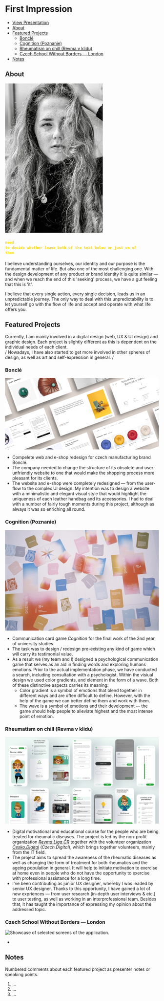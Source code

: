 # First Impression 

<!-- This is a comment, only visible to the author: Add a link to your presentation. -->
<!-- Presentations do not need to be a PDF, you may link elsewhere, such as Figma, YouTube, etc. -->
<!-- Consider adding navigation to each section (About, Featured Projects, Notes, etc.) -->

- [View Presentation](img/surname-draft-first-impression-2023.pdf)
- [About](#about)
- [Featured Projects](#featured-projects)
    - [Bonclé](#bonclé)
    - [Cognition (Poznanie)](#cognition-poznanie)
    - [Rheumatism on chill (Revma v klidu)](#rheumatism-on-chill-revma-v-klidu)
    - [Czech School Without Borders — London](#czech-school-without-borders--london)
- [Notes](#notes)

## About

<!-- Consider including a headshot. We’re not designing, so keep the image width/height around 320px x 320px (square). Replace "surname" with your surname in the file name. -->

![Black and White headshot image of me, Sara](img/Black&White-headshot-image-of-me.jpeg)

#### <code style="color : gold">need to decide whether leave both of the text below or just on of them</code>
I believe understanding ourselves, our identity and our purpose is the fundamental matter of life. But also one of the most challenging one.
With the design development of any product or brand identity it is quite similar — and when we reach the end of this 'seeking' process, we have a gut feeling that this is 'it'. 

I believe that every single action, every single decision, leads us in an unpredictable journey. The only way to deal with this unpredictability is to let yourself go with the flow of life and accept and operate with what life offers you. 


## Featured Projects

Currently, I am mainly involved in a digital design (web, UX & UI design) and graphic design. Each project is slightly different as this is dependent on the individual needs of each client.  
/ Nowadays, I have also started to get more involved in other spheres of design, as well as art and self-expression in general. /

### Bonclé

![Showcase of webpages design for Boncle company.](img/Showcase-of-webpages-design-for-Boncle-company.png)

- Compelete web and e-shop redesign for czech manufacturing brand Bonclé. 
- The company needed to change the structure of its obsolete and user-unfriendly website to one that would make the shopping process more pleasant for its clients. 
- The website and e-shop were completely redesigned — from the user-flow to the complex UI design. My intention was to design a website with a minimalistic and elegant visual style that would highlight the uniqueness of each leather handbag and its accessories. I had to deal with a number of fairly tough moments during this project, although as always it was so enriching all round.

### Cognition (Poznanie)

![The card game Cognition laid out on the table.](img/The-card-game-Cognition-laid-out-on-the-table.jpg)

- Communication card game _Cognition_ for the final work of the 2nd year of university studies.
- The task was to design / redesign pre-existing any kind of game which will carry its testimonial value.
- As a result we (my team and I) designed a psychological communication game that serves as an aid in finding words and exploring humans emotions. Prior to the actual implementation phase, we have conducted a search, including consultation with a psychologist. Within the visiual design we used color gradients, and element in the form of a wave. Both of these distinctive aspects carries its meaning:
    - Color gradient is a symbol of emotions that blend together in different ways and are often difficult to define. However, with the help of the game we can better define them and work with them.
    - The wave is a symbol of emotions and their development — the game should help people to alleviate highest and the most intense point of emotion.

### Rheumatism on chill (Revma v klidu)

![Showcase of selected screens of the application.](img/Showcase-of-selected-screens-of-the-application.png)

- Digital motivational and educational course for the people who are being treated for rheumatic diseases. The project is led by the non-profit organization [_Revma Liga ČR_](https://www.revmaliga.cz/) together with the volunteer organization [_Česko.Digital_](https://cesko.digital/?gclid=Cj0KCQiAmNeqBhD4ARIsADsYfTez5yT8aah8tkRU4_I1avEtFvOxrTf6ypQ401lAcjK25XlKTM48HhEaAqdtEALw_wcB) (_Czech.Digital_), which brings together volunteers, mainly from the IT field.
- The project aims to spread the awareness of the rheumatic diseases as well as changing the form of treatment for both rheumatics and the ageing population in general. It will help to initiate motivation to exercise at home even in people who do not have the opportunity to exercise with professional assistance for a long time.
- I've been contributing as junior UX designer, whereby I was leaded by senior UX designer. Thanks to this opportunity, I have gained a lot of new expriences — from user research (in-depth user interviews & etc.) to user testing, as well as working in an interprofessional team. Besides that, it has taught the importance of expressing my opinion about the addressed topic.

### Czech School Without Borders — London

![Showcase of selected screens of the application.](img/)

- 

## Notes

Numbered comments about each featured project as presenter notes or speaking points.

1. …
2. …
3. …
<!-- And so on. -->
